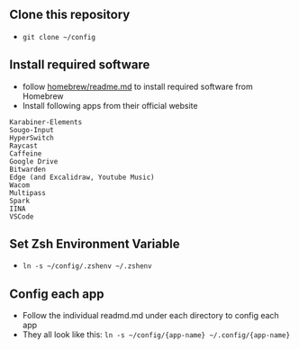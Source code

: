 ##  Clone this repository
* `git clone ~/config`

## Install required software
* follow [homebrew/readme.md](homebrew/readme.md) to install required software from Homebrew
* Install following apps from their official website
```
Karabiner-Elements
Sougo-Input
HyperSwitch
Raycast
Caffeine
Google Drive
Bitwarden
Edge (and Excalidraw, Youtube Music)
Wacom
Multipass
Spark
IINA
VSCode
```

## Set Zsh Environment Variable
* `ln -s ~/config/.zshenv ~/.zshenv`

## Config each app
* Follow the individual readmd.md under each directory to config each app
* They all look like this: `ln -s ~/config/{app-name} ~/.config/{app-name}`
